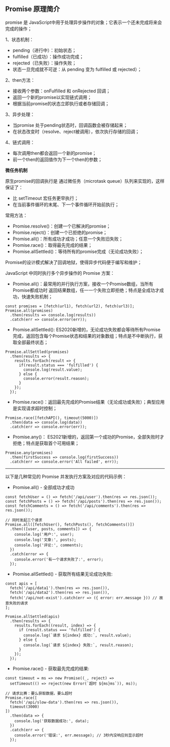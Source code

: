 ## Promise 原理简介

promise 是 JavaScript中用于处理异步操作的对象；它表示一个还未完成将来会完成的操作；

1、状态机制：
- pending（进行中）：初始状态；
- fulfilled（已成功）：操作成功完成；
- rejected（已失败）：操作失败；
- 状态一旦完成就不可逆：从 pending 变为 fulfilled 或 rejected）；

2、then方法：
- 接收两个参数：onFulfilled 和 onRejected 回调；
- 返回一个新的promise以实现链式调用；
- 根据当前promise的状态立即执行或者存储回调；

3、异步处理：
- 当promise 处于pending状态时，回调函数会被存储起来；
- 在状态改变时（resolve、reject被调用），依次执行存储的回调；

4、链式调用：
- 每次调用then都会返回一个新的promise；
- 前一个then的返回值作为下一个then的参数；

**微任务机制**

原生promise的回调执行是 通过微任务（microtask queue）队列来实现的，这样保证了：
- 比 setTimeout 宏任务更早执行；
- 在当前事件循环的末尾、下一个事件循环开始前执行；

常用方法：
- Promise.resolve()：创建一个已解决的promise；
- Promise.reject()：创建一个已拒绝的promise；
- Promise.all()：所有成功才成功；任意一个失败旧失败；
- Promise.race()：取得最先完成的结果；
- Promise.allSettled()：等待所有的promise完成（无论成功失败）；

Promise的设计模式解决了回调地狱，使得异步代码便于编写和维护；

JavaScript 中同时执行多个异步操作的 Promise 方案：
- Promise.all()：最常用的并行执行方案，接收一个Promise数组，当所有Promise都成功时 返回结果数组，任一一个失败立即拒绝；特点是全成功才成功，快速失败机制；
```
const promises = [fetch(url1), fetch(url2), fetch(url3)];
Promise.all(promises)
  .then(results => console.log(results))
  .catch(err => console.error(err));
```
- Promise.allSettled(): ES2020新增的，无论成功失败都会等待所有Promise完成，返回包含每个Promise状态和结果的对象数组；特点是不中断执行，获取全部最终状态；
```
Promise.allSettled(promises)
  .then(results => {
    results.forEach(result => {
      if(result.status === 'fulfilled') {
        console.log(result.value);
      } else {
        console.error(result.reason);
      }
    });
  });
```
- Promise.race()：返回最先完成的Promise结果（无论成功或失败）；典型应用是实现请求超时控制；
```
Promise.race([fetchAPI(), timeout(5000)])
  .then(data => console.log(data))
  .catch(err => console.error(err));
```
- Promise.any()： ES2021新增的，返回第一个成功的Promise，全部失败时才拒绝；特点是获取首个可用结果；
```
Promise.any(promises)
  .then(firstSuccess => console.log(firstSuccess))
  .catch(err => console.error('All failed', err));
```

---

以下是几种常见的 Promise 并发执行方案及对应的代码示例：
- Promise.all() - 全部成功才成功
```
const fetchUser = () => fetch('/api/user').then(res => res.json());
const fetchPosts = () => fetch('/api/posts').then(res => res.json());
const fetchComments = () => fetch('/api/comments').then(res => res.json());

// 同时发起三个请求
Promise.all([fetchUser(), fetchPosts(), fetchComments()])
  .then(([user, posts, comments]) => {
    console.log('用户:', user);
    console.log('文章:', posts);
    console.log('评论:', comments);
  })
  .catch(error => {
    console.error('有一个请求失败了:', error);
  });
```
- Promise.allSettled() - 获取所有结果无论成功失败:
```
const apis = [
  fetch('/api/data1').then(res => res.json()),
  fetch('/api/data2').then(res => res.json()),
  fetch('/api/not-exist').catch(err => ({ error: err.message })) // 故意失败的请求
];

Promise.allSettled(apis)
  .then(results => {
    results.forEach((result, index) => {
      if (result.status === 'fulfilled') {
        console.log(`请求 ${index} 成功:`, result.value);
      } else {
        console.log(`请求 ${index} 失败:`, result.reason);
      }
    });
  });
```
- Promise.race() - 获取最先完成的结果:
```
const timeout = ms => new Promise((_, reject) => 
  setTimeout(() => reject(new Error(`超时 ${ms}ms`)), ms));

// 请求比赛：要么获取数据，要么超时
Promise.race([
  fetch('/api/slow-data').then(res => res.json()),
  timeout(3000)
])
  .then(data => {
    console.log('获取数据成功:', data);
  })
  .catch(err => {
    console.error('错误:', err.message); // 3秒内没响应则显示超时
  });
```







